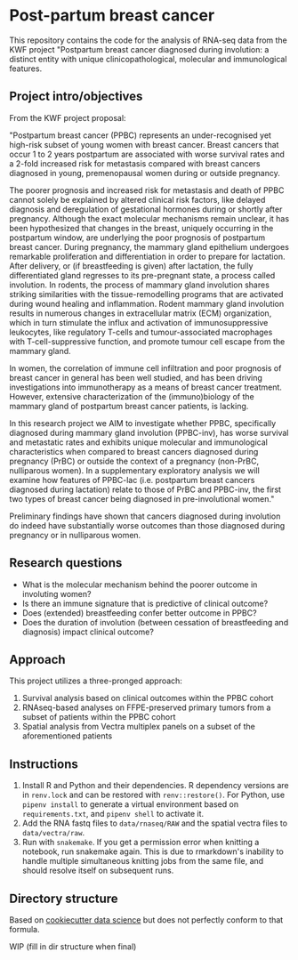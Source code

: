 # Post-partum breast cancer

This repository contains the code for the analysis of RNA-seq data from the KWF project "Postpartum breast cancer diagnosed during involution: a distinct entity with unique clinicopathological, molecular and immunological features.

## Project intro/objectives

From the KWF project proposal:

"Postpartum breast cancer (PPBC) represents an under-recognised yet high-risk subset of young women with breast cancer. Breast cancers that occur 1 to 2 years postpartum are associated with worse survival rates and a 2-fold increased risk for metastasis compared with breast cancers diagnosed in young, premenopausal women during or outside pregnancy.

The poorer prognosis and increased risk for metastasis and death of PPBC cannot solely be explained by altered clinical risk factors, like delayed diagnosis and deregulation of gestational hormones during or shortly after pregnancy. Although the exact molecular mechanisms remain unclear, it has been hypothesized that changes in the breast, uniquely occurring in the postpartum window, are underlying the poor prognosis of postpartum breast cancer. During pregnancy, the mammary gland epithelium undergoes remarkable proliferation and differentiation in order to prepare for lactation. After delivery, or (if breastfeeding is given) after lactation, the fully differentiated gland regresses to its pre-pregnant state, a process called involution. In rodents, the process of mammary gland involution shares striking similarities with the tissue-remodelling programs that are activated during wound healing and inflammation. Rodent mammary gland involution results in numerous changes in extracellular matrix (ECM) organization, which in turn stimulate the influx and activation of immunosuppressive leukocytes, like regulatory T-cells and tumour-associated macrophages with T-cell-suppressive function, and promote tumour cell escape from the mammary gland. 

In women, the correlation of immune cell infiltration and poor prognosis of breast cancer in general has been well studied, and has been driving investigations into immunotherapy as a means of breast cancer treatment. However, extensive characterization of the (immuno)biology of the mammary gland of postpartum breast cancer
patients, is lacking. 

In this research project we AIM to investigate whether PPBC, specifically diagnosed during mammary gland involution (PPBC-inv), has worse survival and metastatic rates and exhibits unique molecular and immunological characteristics when compared to breast cancers diagnosed during pregnancy (PrBC) or outside the context of a pregnancy (non-PrBC, nulliparous women). In a supplementary exploratory analysis we will examine how features of PPBC-lac (i.e. postpartum breast cancers diagnosed during lactation) relate to those of PrBC and PPBC-inv, the first two types of breast cancer being diagnosed in pre-involutional women."

Preliminary findings have shown that cancers diagnosed during involution do indeed have substantially worse outcomes than those diagnosed during pregnancy or in nulliparous women.

## Research questions

* What is the molecular mechanism behind the poorer outcome in involuting women?
* Is there an immune signature that is predictive of clinical outcome?
* Does (extended) breastfeeding confer better outcome in PPBC?
* Does the duration of involution (between cessation of breastfeeding and diagnosis) impact clinical outcome?

## Approach

This project utilizes a three-pronged approach:

1) Survival analysis based on clinical outcomes within the PPBC cohort
2) RNAseq-based analyses on FFPE-preserved primary tumors from a subset of patients within the PPBC cohort
3) Spatial analysis from Vectra multiplex panels on a subset of the aforementioned patients

## Instructions

1) Install R and Python and their dependencies. R dependency versions are in `renv.lock` and can be restored with `renv::restore()`. For Python, use `pipenv install` to generate a virtual environment based on `requirements.txt`, and `pipenv shell` to activate it.
2) Add the RNA fastq files to `data/rnaseq/RAW` and the spatial vectra files to `data/vectra/raw`.
3) Run with `snakemake`. If you get a permission error when knitting a notebook, run snakemake again. This is due to rmarkdown's inability to handle multiple simultaneous knitting jobs from the same file, and should resolve itself on subsequent runs.

## Directory structure

Based on [cookiecutter data science](https://drivendata.github.io/cookiecutter-data-science/) but does not perfectly conform to that formula.

WIP (fill in dir structure when final)
